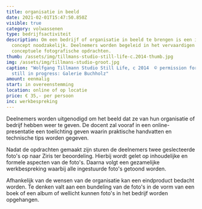 ```yaml
---
title: organisatie in beeld
date: 2021-02-01T15:47:50.850Z
visible: true
category: volwassenen
type: bedrijfsactiviteit
description: Om een bedrijf of organisatie in beeld te brengen is een idee, een
  concept noodzakelijk. Deelnemers worden begeleid in het vervaardigen van
  conceptuele fotografische opdrachten.
thumb: /assets/img/tillmans-studio-still-life-c.2014-thumb.jpg
img: /assets/img/tillmans-studio-groot.jpg
caption: "Wolfgang Tillmann Studio Still Life, c 2014  © permission for use
  still in progress: Galerie Buchholz"
amount: eenmalig
start: in overeenstemming
location: online of op locatie
price: € 35,- per persoon
inc: werkbespreking
---
```

Deelnemers worden uitgenodigd om het beeld dat ze van hun organisatie of bedrijf hebben weer te geven. De docent zal vooraf in een online- presentatie een toelichting geven waarin praktische handvatten en technische tips worden gegeven. 

Nadat de opdrachten gemaakt zijn sturen de deelnemers twee geslecteerde foto's op naar Ziris ter beoordeling. Hierbij wordt gelet op inhoudelijke en formele aspecten van de foto's. Daarna volgt een gezamelijke werkbespreking waarbij alle ingestuurde foto's getoond worden.

Afhankelijk van de wensen van de organisatie kan een eindproduct bedacht worden. Te denken valt aan een bundeling van de foto's in de vorm van een boek of een album of wellicht kunnen foto's in het bedrijf worden opgehangen.